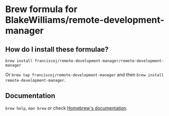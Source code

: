 # Brew formula for BlakeWilliams/remote-development-manager

## How do I install these formulae?

`brew install franciscoj/remote-development-manager/remote-development-manager`

Or `brew tap franciscoj/remote-development-manager` and then `brew install remote-development-manager`.

## Documentation

`brew help`, `man brew` or check [Homebrew's documentation](https://docs.brew.sh).
